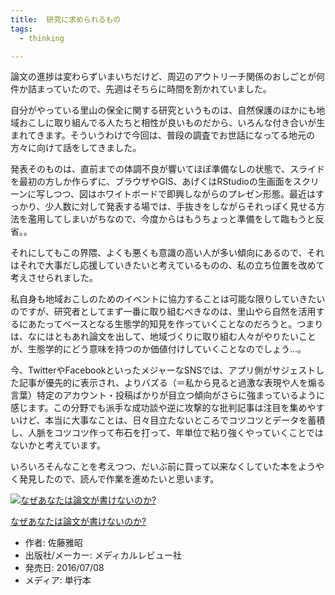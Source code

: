 ```yaml
---
title:  研究に求められるもの
tags:
  - thinking

---
```


論文の進捗は変わらずいまいちだけど、周辺のアウトリーチ関係のおしごとが何件か詰まっていたので、先週はそちらに時間を割かれていました。

<!--more-->

自分がやっている里山の保全に関する研究というものは、自然保護のほかにも地域おこしに取り組んでる人たちと相性が良いものだから、いろんな付き合いが生まれてきます。そういうわけで今回は、普段の調査でお世話になってる地元の方々に向けて話をしてきました。

発表そのものは、直前までの体調不良が響いてほぼ準備なしの状態で、スライドを最初の方しか作らずに、ブラウザやGIS、あげくはRStudioの生画面をスクリーンに写しつつ、図はホワイトボードで即興しながらのプレゼン形態。最近はすっかり、少人数に対して発表する場では、手抜きをしながらそれっぽく見せる方法を濫用してしまいがちなので、今度からはもうちょっと準備をして臨もうと反省。。

それにしてもこの界隈、よくも悪くも意識の高い人が多い傾向にあるので、それはそれで大事だし応援していきたいと考えているものの、私の立ち位置を改めて考えさせられました。

私自身も地域おこしのためのイベントに協力することは可能な限りしていきたいのですが、研究者としてまず一番に取り組むべきなのは、里山やら自然を活用するにあたってベースとなる生態学的知見を作っていくことなのだろうと。つまりは、なにはともあれ論文を出して、地域づくりに取り組む人々がやりたいことが、生態学的にどう意味を持つのか価値付けしていくことなのでしょう…。

今、TwitterやFacebookといったメジャーなSNSでは、アプリ側がサジェストした記事が優先的に表示され、よりバズる（＝私から見ると過激な表現や人を煽る言葉）特定のアカウント・投稿ばかりが目立つ傾向がさらに強まっているように感じます。この分野でも派手な成功談や逆に攻撃的な批判記事は注目を集めやすいけど、本当に大事なことは、日々目立たないところでコツコツとデータを蓄積し、人脈をコツコツ作って布石を打って、年単位で粘り強くやっていくことではないかと考えています。

 

いろいろそんなことを考えつつ、だいぶ前に買って以来なくしていた本をようやく発見したので、読んで作業を進めたいと思います。 

[![なぜあなたは論文が書けないのか?](https://images-fe.ssl-images-amazon.com/images/I/51GhH18uWOL._SL160_.jpg)](http://www.amazon.co.jp/exec/obidos/ASIN/4779217245/hatena-blog-22/)

[なぜあなたは論文が書けないのか?](http://www.amazon.co.jp/exec/obidos/ASIN/4779217245/hatena-blog-22/)

- 作者: 佐藤雅昭
- 出版社/メーカー: メディカルレビュー社
- 発売日: 2016/07/08
- メディア: 単行本